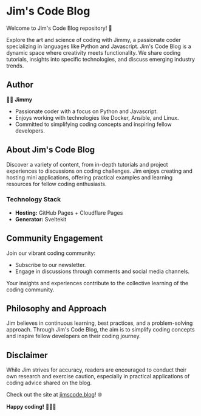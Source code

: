 # Jim's Code Blog

Welcome to Jim's Code Blog repository! 🚀

Explore the art and science of coding with Jimmy, a passionate coder specializing in languages like Python and Javascript. Jim's Code Blog is a dynamic space where creativity meets functionality. We share coding tutorials, insights into specific technologies, and discuss emerging industry trends.

## Author

👨‍💻 **Jimmy**

- Passionate coder with a focus on Python and Javascript.
- Enjoys working with technologies like Docker, Ansible, and Linux.
- Committed to simplifying coding concepts and inspiring fellow developers.

## About Jim's Code Blog

Discover a variety of content, from in-depth tutorials and project experiences to discussions on coding challenges. Jim enjoys creating and hosting mini applications, offering practical examples and learning resources for fellow coding enthusiasts.

### Technology Stack

- **Hosting:** GitHub Pages + Cloudflare Pages
- **Generator:** Sveltekit

## Community Engagement

Join our vibrant coding community:

- Subscribe to our newsletter.
- Engage in discussions through comments and social media channels.

Your insights and experiences contribute to the collective learning of the coding community.

## Philosophy and Approach

Jim believes in continuous learning, best practices, and a problem-solving approach. Through Jim's Code Blog, the aim is to simplify coding concepts and inspire fellow developers on their coding journey.

## Disclaimer

While Jim strives for accuracy, readers are encouraged to conduct their own research and exercise caution, especially in practical applications of coding advice shared on the blog.

Check out the site at [jimscode.blog](https://www.jimscode.blog)! 🌐

**Happy coding!** 🚀👨‍💻

